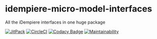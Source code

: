 # idempiere-micro-model-interfaces
All the iDempiere interfaces in one huge package

[![JitPack](https://jitpack.io/v/iDempiere-micro/idempiere-micro-model-interfaces.svg)](https://jitpack.io/#iDempiere-micro/idempiere-micro-model-interfaces)
[![CircleCI](https://circleci.com/gh/iDempiere-micro/idempiere-micro-model-interfaces.svg?style=svg)](https://circleci.com/gh/iDempiere-micro/idempiere-micro-model-interfaces)
[![Codacy Badge](https://api.codacy.com/project/badge/Grade/5e0c9472006f444b9f285648532fd15c)](https://www.codacy.com/app/davidpodhola/idempiere-micro-model-interfaces?utm_source=github.com&amp;utm_medium=referral&amp;utm_content=iDempiere-micro/idempiere-micro-model-interfaces&amp;utm_campaign=Badge_Grade)
[![Maintainability](https://api.codeclimate.com/v1/badges/026ce5654e188ea75a7f/maintainability)](https://codeclimate.com/github/iDempiere-micro/idempiere-micro-model-interfaces/maintainability)
